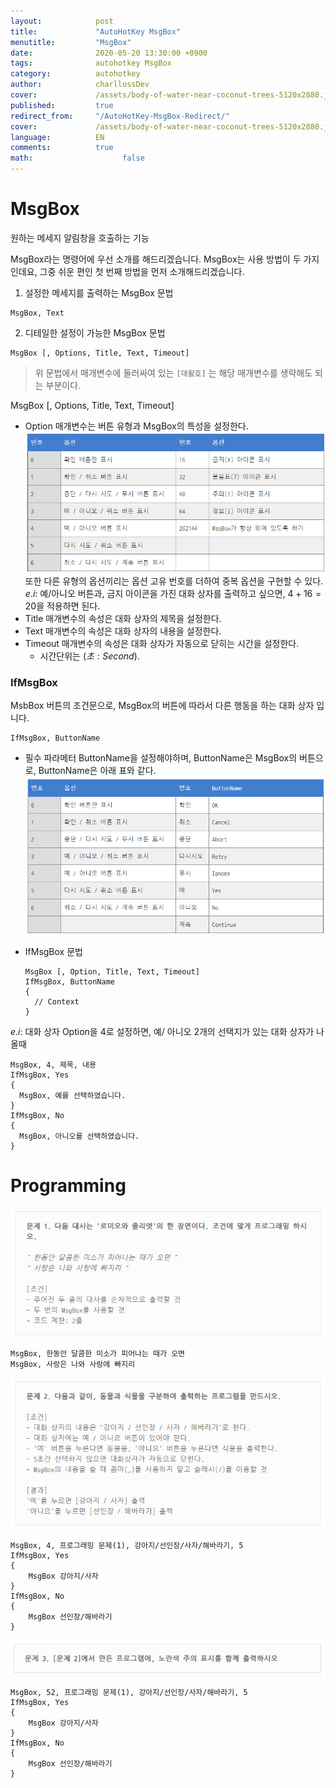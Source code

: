 ```yaml
---
layout:            post
title:             "AutoHotKey MsgBox"
menutitle:         "MsgBox"
date:              2020-05-20 13:30:00 +0900
tags:              autohotkey MsgBox
category:          autohotkey
author:            charllossDev
cover:             /assets/body-of-water-near-coconut-trees-5120x2880.jpg
published:         true
redirect_from:     "/AutoHotKey-MsgBox-Redirect/"
cover:             /assets/body-of-water-near-coconut-trees-5120x2880.jpg
language:          EN
comments:          true
math:			         false
---
```


# MsgBox
원하는 메세지 알림창을 호출하는 기능

MsgBox라는 명령어에 우선 소개를 해드리겠습니다. MsgBox는 사용 방법이 두 가지인데요, 그중 쉬운 편인 첫 번째 방법을 먼저 소개해드리겠습니다.

1. 설정한 메세지를 출력하는 MsgBox 문법
```autohotkey
MsgBox, Text
```

2. 디테일한 설정이 가능한 MsgBox 문법
```autohotkey
MsgBox [, Options, Title, Text, Timeout]
```

> 위 문법에서 매개변수에 둘러싸여 있는 `[대활호]` 는 해당 매개변수를 생략해도 되는 부분이다.

MsgBox [, Options, Title, Text, Timeout]
* Option 매개변수는 버튼 유형과 MsgBox의 특성을 설정한다.
![](assets/2020-05-18-msgbox-3856586a.png)
또한 다른 유형의 옵션끼리는 옵션 고유 번호를 더하여 중복 옵션을 구현할 수 있다.
$e.i:$ 예/아니오 버튼과, 금지 아이콘을 가진 대화 상자를 출력하고 싶으면, $4 + 16=20$을 적용하면 된다.
* Title 매개변수의 속성은 대화 상자의 제목을 설정한다.
* Text  매개변수의 속성은 대화 상자의 내용을 설정한다.
* Timeout 매개변수의 속성은 대화 상자가 자동으로 닫히는 시간을 설정한다.
    + 시간단위는 $(초: Second)$.


### IfMsgBox
MsbBox 버튼의 조건문으로, MsgBox의 버튼에 따라서 다른 행동을 하는 대화 상자 입니다.

```autohotkey
IfMsgBox, ButtonName
```
* 필수 파라메터 ButtonName을 설정해야하며, ButtonName은 MsgBox의 버튼으로, ButtonName은 아래 표와 같다.
![](assets/2020-05-18-msgbox-7146dc7a.png)

* IfMsgBox 문법
  ```autohotkey
  MsgBox [, Option, Title, Text, Timeout]
  IfMsgBox, ButtonName
  {
    // Context
  }
  ```
$e.i:$ 대화 상자 Option을 4로 설정하면, 예/ 아니오 2개의 선택지가 있는 대화 상자가 나올때
```autohotkey
MsgBox, 4, 제목, 내용
IfMsgBox, Yes
{
  MsgBox, 예를 선택하였습니다.
}
IfMsgBox, No
{
  MsgBox, 아니오를 선택하였습니다.
}
```

# Programming

![](assets/2020-05-18-msgbox-ab903ce4.png)
```autohotkey
MsgBox, 한동안 달콤한 미소가 피어나는 때가 오면
MsgBox, 사랑은 나와 사랑에 빠지리
```

![](assets/2020-05-18-msgbox-5afa441d.png)
```autohotkey
MsgBox, 4, 프로그래밍 문제(1), 강아지/선인장/사자/해바라기, 5
IfMsgBox, Yes
{
    MsgBox 강아지/사자
}
IfMsgBox, No
{
    MsgBox 선인장/해바라기
}
```

![](assets/2020-05-18-msgbox-1a2ebf5c.png)
```autohotkey
MsgBox, 52, 프로그래밍 문제(1), 강아지/선인장/사자/해바라기, 5
IfMsgBox, Yes
{
    MsgBox 강아지/사자
}
IfMsgBox, No
{
    MsgBox 선인장/해바라기
}
```
